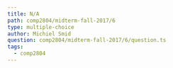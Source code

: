 ```yaml
---
title: N/A
path: comp2804/midterm-fall-2017/6
type: multiple-choice
author: Michiel Smid
question: comp2804/midterm-fall-2017/6/question.ts
tags:
  - comp2804
---
```


